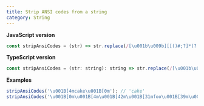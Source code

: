 ```yaml
---
title: Strip ANSI codes from a string
category: String
---
```


**JavaScript version**

```js
const stripAnsiCodes = (str) => str.replace(/[\u001b\u009b][[()#;?]*(?:[0-9]{1,4}(?:;[0-9]{0,4})*)?[0-9A-ORZcf-nqry=><]/g, '');
```

**TypeScript version**

```js
const stripAnsiCodes = (str: string): string => str.replace(/[\u001b\u009b][[()#;?]*(?:[0-9]{1,4}(?:;[0-9]{0,4})*)?[0-9A-ORZcf-nqry=><]/g, '');
```

**Examples**

```js
stripAnsiCodes('\u001B[4mcake\u001B[0m'); // 'cake'
stripAnsiCodes('\u001B[0m\u001B[4m\u001B[42m\u001B[31mfoo\u001B[39m\u001B[49m\u001B[24mfoo\u001B[0m'); // 'foofoo'
```
